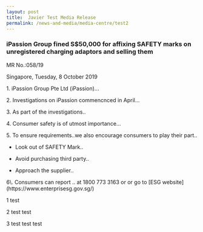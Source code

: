 ```yaml
---
layout: post
title:  Javier Test Media Release
permalink: /news-and-media/media-centre/test2
---
```

### iPassion Group fined S$50,000 for affixing SAFETY marks on unregistered charging adaptors and selling them

MR No.:058/19

Singapore, Tuesday, 8 October 2019

<p>1. iPassion Group Pte Ltd (iPassion)...</p>

<p>2. Investigations on iPassion commencnced in April...</p>

<p>3. As part of the investigations..</p>

<p>4. Consumer safety is of utmost importance...</p>

<p>5. To ensure requirements..we also encourage consumers to play their part..</p>

* Look out of SAFETY Mark..

* Avoid purchasing third party..

* Approach the supplier..

<p>6\. Consumers can report .. at 1800 773 3163 or <consumerprotection@enterprisesg.gov.sg> or go to [ESG website](https://www.enterprisesg.gov.sg/)</p>

1 test

2 test test

3 test test test 

